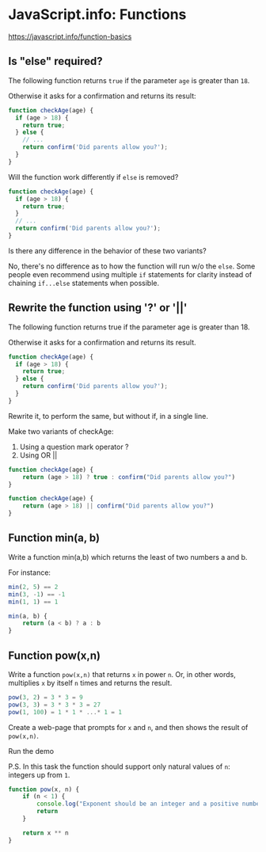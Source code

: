 # JavaScript.info: Functions

https://javascript.info/function-basics

## Is "else" required?

The following function returns `true` if the parameter `age` is greater than `18`.

Otherwise it asks for a confirmation and returns its result:

```js
function checkAge(age) {
  if (age > 18) {
    return true;
  } else {
    // ...
    return confirm('Did parents allow you?');
  }
}
```
Will the function work differently if `else` is removed?

```js
function checkAge(age) {
  if (age > 18) {
    return true;
  }
  // ...
  return confirm('Did parents allow you?');
}
```

Is there any difference in the behavior of these two variants?

No, there's no difference as to how the function will run w/o the `else`. Some people even recommend using multiple `if` statements for clarity instead of chaining `if...else` statements when possible.

## Rewrite the function using '?' or '||'

The following function returns true if the parameter age is greater than 18.

Otherwise it asks for a confirmation and returns its result.

```js
function checkAge(age) {
  if (age > 18) {
    return true;
  } else {
    return confirm('Did parents allow you?');
  }
}
```

Rewrite it, to perform the same, but without if, in a single line.

Make two variants of checkAge:

1. Using a question mark operator ?
2. Using OR ||

```js
function checkAge(age) {
    return (age > 18) ? true : confirm("Did parents allow you?")
}
```

```js
function checkAge(age) {
    return (age > 18) || confirm("Did parents allow you?")
}
```

## Function min(a, b)

Write a function min(a,b) which returns the least of two numbers a and b.

For instance:

```js
min(2, 5) == 2
min(3, -1) == -1
min(1, 1) == 1
```

```js
min(a, b) {
    return (a < b) ? a : b
}
```

## Function pow(x,n)

Write a function `pow(x,n)` that returns `x` in power `n`. Or, in other words, multiplies `x` by itself `n` times and returns the result.

```js
pow(3, 2) = 3 * 3 = 9
pow(3, 3) = 3 * 3 * 3 = 27
pow(1, 100) = 1 * 1 * ...* 1 = 1
```

Create a web-page that prompts for `x` and `n`, and then shows the result of `pow(x,n)`.

Run the demo

P.S. In this task the function should support only natural values of `n`: integers up from `1`.

```js
function pow(x, n) {
    if (n < 1) {
        console.log("Exponent should be an integer and a positive number")
        return
    }

    return x ** n
}
```